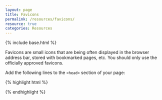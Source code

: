 ```yaml
---
layout: page
title: Favicons
permalink: /resources/favicons/
resource: true
categories: Resources
---
```

{% include base.html %}

Favicons are small icons that are being often displayed in the browser address bar, stored with bookmarked pages, etc. You should only use the officially approved favicons.

Add the following lines to the `<head>` section of your page:

{% highlight html %}
<link rel="apple-touch-icon-precomposed" sizes="152x152" href="http://cdn.wfp.org/apple-touch-icon-152x152-precomposed.png" />
<link rel="apple-touch-icon-precomposed" sizes="144x144" href="http://cdn.wfp.org/apple-touch-icon-144x144-precomposed.png" />
<link rel="apple-touch-icon-precomposed" sizes="120x120" href="http://cdn.wfp.org/apple-touch-icon-120x120-precomposed.png" />
<link rel="apple-touch-icon-precomposed" sizes="114x114" href="http://cdn.wfp.org/apple-touch-icon-114x114-precomposed.png" />
<link rel="apple-touch-icon-precomposed" sizes="76x76" href="http://cdn.wfp.org/apple-touch-icon-76x76-precomposed.png" />
<link rel="apple-touch-icon-precomposed" sizes="72x72" href="http://cdn.wfp.org/apple-touch-icon-72x72-precomposed.png" />
<link rel="apple-touch-icon-precomposed" href="http://cdn.wfp.org/apple-touch-icon-precomposed.png" />
<link rel="shortcut icon" href="http://cdn.wfp.org/favicon.ico" />
{% endhighlight %}

<!-- If your application or website is not able to connect to the Internet, you can use the favicon offline kit to host favicons locally. Download the ZIP file, unpack it and place its contents in the root of your site. -->
